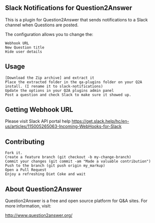 ## Slack Notifications for Question2Answer

This is a plugin for Question2Answer that sends notifications to a Slack channel when Questions are posted.

The configuration allows you to change the:

    Webhook URL
    New Question title
    Hide user details

## Usage

    [Download the Zip archive] and extract it
    Place the extracted folder in the qa-plugins folder on your Q2A install. (I rename it to slack-notifications)
    Update the options in your Q2A plugins admin panel
    Post a question and check Slack to make sure it showed up.

## Getting Webhook URL

Please visit Slack API portal help https://get.slack.help/hc/en-us/articles/115005265063-Incoming-WebHooks-for-Slack
## Contributing

    Fork it.
    Create a feature branch (git checkout -b my-change-branch)
    Commit your changes (git commit -am "Made a valuable contribution")
    Push to the branch (git push origin my_markup)
    Open a Pull Request
    Enjoy a refreshing Diet Coke and wait

## About Question2Answer

Question2Answer is a free and open source platform for Q&A sites. For more information, visit:

http://www.question2answer.org/
